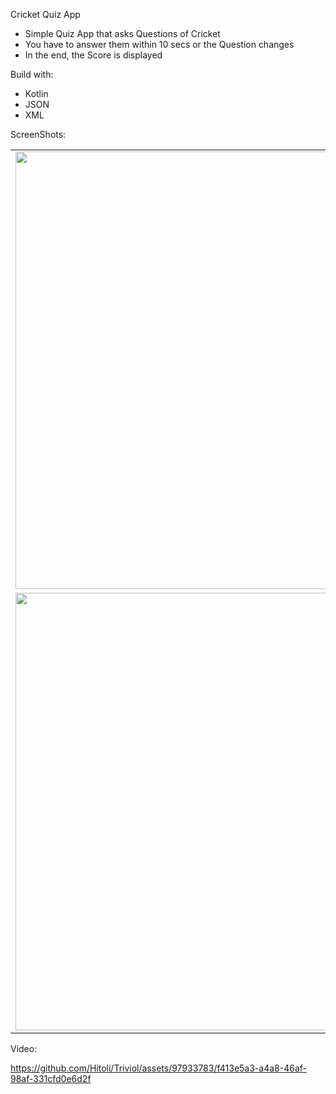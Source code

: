 
Cricket Quiz App

- Simple Quiz App that asks Questions of Cricket
- You have to answer them within 10 secs or the Question changes
- In the end, the Score is displayed

Build with:

- Kotlin
- JSON
- XML
  
ScreenShots:
<table>
  <tr>
    <td><img src="https://media.licdn.com/dms/image/C5622AQH_O9sBJTC_Lw/feedshare-shrink_1280/0/1674488996010?e=1692230400&v=beta&t=g2-ZZ2VoWjKrQnoKrmm3nettqw0lkgMJyON_Tdl6img" width=1280 height=700></td>
    <td><img src="https://media.licdn.com/dms/image/C5622AQE4gsU7uEdUtw/feedshare-shrink_1280/0/1674489000483?e=1692230400&v=beta&t=NBdHOEvgZFGkQlGH_MVAeUjumc4srRHSL0ftzK63OZQ" width=1280 height=700></td>
    <td><img src="https://media.licdn.com/dms/image/C5622AQFFhlx3BIOviA/feedshare-shrink_1280/0/1674488994802?e=1692230400&v=beta&t=Mw-dSHJ9zZ203oTZkeZGU6DmQmUrylrPMxKTD2IfKdk" width=1280 height=700></td>
  </tr>
   <tr>
    <td><img src="https://media.licdn.com/dms/image/C5622AQFXGquPUqsRAw/feedshare-shrink_1280/0/1674488994678?e=1692230400&v=beta&t=Y8YxcmxXNCc8PBbP12v3vsF6nklf2LU5O3RGI2-qYk4" width=1280 height=700></td>
    <td><img src="https://media.licdn.com/dms/image/C5622AQF8nby_pcykHg/feedshare-shrink_1280/0/1674488996810?e=1692230400&v=beta&t=Yi4CTzzmOdjzduPdCzUsKyfGPZC9EjfPb0mj-5lwYAc" width=1280 height=700></td>
  
  </tr>
  
 </table>

 Video:


https://github.com/Hitoli/Triviol/assets/97933783/f413e5a3-a4a8-46af-98af-331cfd0e6d2f








